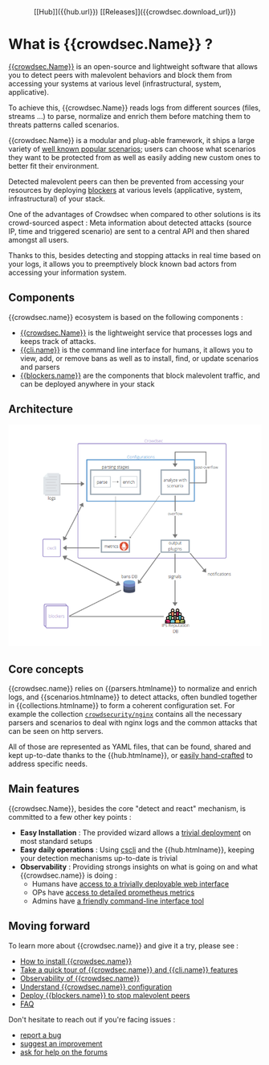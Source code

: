<center>[[Hub]]({{hub.url}}) [[Releases]]({{crowdsec.download_url}})</center>

# What is {{crowdsec.Name}} ?

[{{crowdsec.Name}}]({{crowdsec.url}}) is an open-source and lightweight software that allows you to detect peers with malevolent behaviors and block them from accessing your systems at various level (infrastructural, system, applicative).

To achieve this, {{crowdsec.Name}} reads logs from different sources (files, streams ...) to parse, normalize and enrich them before matching them to threats patterns called scenarios. 

{{crowdsec.Name}} is a modular and plug-able framework, it ships a large variety of [well known popular scenarios](https://hub.crowdsec.net/browse/#configurations); users can choose what scenarios they want to be protected from as well as easily adding new custom ones to better fit their environment.

Detected malevolent peers can then be prevented from accessing your resources by deploying [blockers]({{hub.plugins_url}}) at various levels (applicative, system, infrastructural) of your stack.

One of the advantages of Crowdsec when compared to other solutions is its crowd-sourced aspect : Meta information about detected attacks (source IP, time and triggered scenario) are sent to a central API and then shared amongst all users.

Thanks to this, besides detecting and stopping attacks in real time based on your logs, it allows you to preemptively block known bad actors from accessing your information system.


## Components

{{crowdsec.name}} ecosystem is based on the following components :

 - [{{crowdsec.Name}}]({{crowdsec.url}}) is the lightweight service that processes logs and keeps track of attacks.
 - [{{cli.name}}]({{cli.main_doc}}) is the command line interface for humans, it allows you to view, add, or remove bans as well as to install, find, or update scenarios and parsers
 - [{{blockers.name}}]({{hub.plugins_url}}) are the components that block malevolent traffic, and can be deployed anywhere in your stack

## Architecture

![Architecture](assets/images/crowdsec_architecture.png)


## Core concepts

{{crowdsec.name}} relies on {{parsers.htmlname}} to normalize and enrich logs, and {{scenarios.htmlname}} to detect attacks, often bundled together in {{collections.htmlname}} to form a coherent configuration set. For example the collection [`crowdsecurity/nginx`](https://hub.crowdsec.net/author/crowdsecurity/collections/nginx) contains all the necessary parsers and scenarios to deal with nginx logs and the common attacks that can be seen on http servers.

All of those are represented as YAML files, that can be found, shared and kept up-to-date thanks to the {{hub.htmlname}}, or [easily hand-crafted](/write_configurations/scenarios/) to address specific needs.


## Main features

{{crowdsec.Name}}, besides the core "detect and react" mechanism,  is committed to a few other key points :

 - **Easy Installation** : The provided wizard allows a [trivial deployment](/getting_started/installation/#using-the-interactive-wizard) on most standard setups
 - **Easy daily operations** : Using [cscli](/cscli/cscli_upgrade/) and the {{hub.htmlname}}, keeping your detection mechanisms up-to-date is trivial
 - **Observability** : Providing strongs insights on what is going on and what {{crowdsec.name}} is doing :
    - Humans have [access to a trivially deployable web interface](/observability/dashboard/)
    - OPs have [access to detailed prometheus metrics](/observability/prometheus/)
    - Admins have [a friendly command-line interface tool](/observability/command_line/) 

## Moving forward

To learn more about {{crowdsec.name}} and give it a try, please see :

 - [How to install {{crowdsec.name}}](/getting_started/installation/)
 - [Take a quick tour of {{crowdsec.name}} and {{cli.name}} features](/getting_started/crowdsec-tour/)
 - [Observability of {{crowdsec.name}}](/observability/overview/)
 - [Understand {{crowdsec.name}} configuration](/getting_started/concepts/)
 - [Deploy {{blockers.name}} to stop malevolent peers](/blockers/)
 - [FAQ](getting_started/FAQ/)

Don't hesitate to reach out if you're facing issues :

 - [report a bug](https://github.com/crowdsecurity/crowdsec/issues/new?assignees=&labels=bug&template=bug_report.md&title=Bug%2F)
 - [suggest an improvement](https://github.com/crowdsecurity/crowdsec/issues/new?assignees=&labels=enhancement&template=feature_request.md&title=Improvment%2F)
 - [ask for help on the forums](https://discourse.crowdsec.net)

